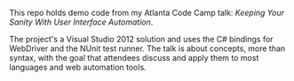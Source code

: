 This repo holds demo code from my Atlanta Code Camp talk: _Keeping Your Sanity With User Interface Automation_.

The project's a Visual Studio 2012 solution and uses the C# bindings for WebDriver and the NUnit test runner. The talk is about concepts, more than syntax, with the goal that attendees discuss and apply them to most languages and web automation tools.
